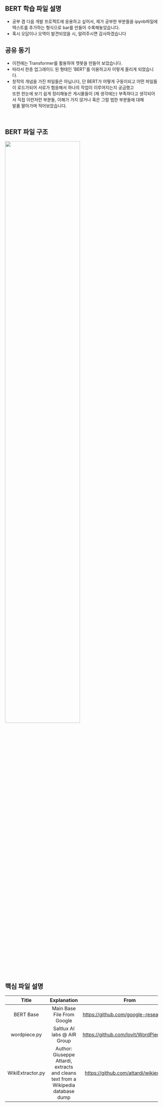 ## BERT 학습 파일 설명 
- 공부 겸 다음 개발 프로젝트에 응용하고 싶어서, 제가 공부한 부분들을 ipynb파일에 텍스트를 추가하는 형식으로 bar를 만들어 수록해놓았습니다.
- 혹시 오답이나 오역이 발견되었을 시, 알려주시면 감사하겠습니다

## 공유 동기
- 이전에는 Transformer를 활용하여 챗봇을 만들어 보았습니다.
- 따라서 한층 업그레이드 된 형태인 'BERT'를 이용하고자 이렇게 올리게 되었습니다.
- 창작의 개념을 가진 파일들은 아닙니다, 단 BERT가 어떻게 구동이되고 어떤 파일들이 로드가되어 서로가 협응해서 하나의 작업이 이루어지는지 궁금했고<br/>
  또한 한눈에 보기 쉽게 정리해놓은 게시물들이 (제 생각에는) 부족하다고 생각되어서 직접 이런저런 부분들, 이해가 가지 않거나 혹은 그럴 법한 부분들에 대해<br/>
  발품 팔아가며 적어보았습니다.<br/> 
<br/>

## BERT 파일 구조
<img src="https://user-images.githubusercontent.com/79067558/108457590-46a89600-72b6-11eb-9326-1ed8e6cfb535.png" width="70%" height="70%"><br/>

## 핵심 파일 설명
|Title|Explanation|From|
|:----:|:---------:|:----------:|
|BERT Base|Main Base File From Google|https://github.com/google-research/bert|
|wordpiece.py|Saltlux AI labs @ AIR Group|https://github.com/lovit/WordPieceModel|
|WikiExtractor.py|Author: Giuseppe Attardi, extracts and cleans text from a Wikipedia database dump|https://github.com/attardi/wikiextractor|<br/>
<br/>
